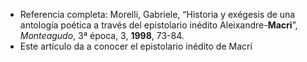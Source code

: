 - Referencia completa: Morelli, Gabriele, “Historia y exégesis de una antología poética a través del epistolario inédito Aleixandre-**Macri**”, _Monteagudo_, 3ª época, 3, **1998**, 73-84.
- Este artículo da a conocer el epistolario inédito de Macrí 